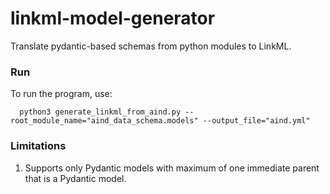 # linkml-model-generator
Translate pydantic-based schemas from python modules to LinkML.

### Run

To run the program, use:

```
  python3 generate_linkml_from_aind.py --root_module_name="aind_data_schema.models" --output_file="aind.yml"
```

### Limitations

1. Supports only Pydantic models with maximum of one immediate parent that is a Pydantic model. 
